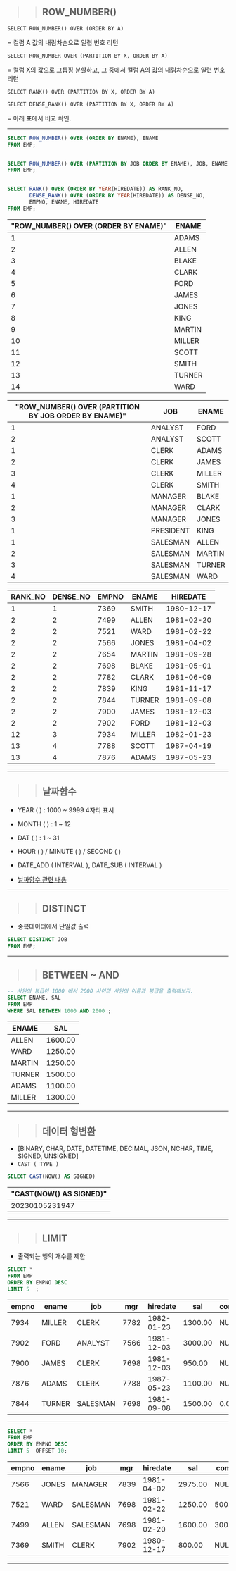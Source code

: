 >> ## ROW_NUMBER()
`SELECT ROW_NUMBER() OVER (ORDER BY A)`

 = 컬럼 A 값의 내림차순으로 일련 번호 리턴

 `SELECT ROW_NUMBER OVER (PARTITION BY X, ORDER BY A)`

 = 컬럼 X의 값으로 그룹핑 분할하고, 그 중에서 컬럼 A의 값의 내림차순으로 일련 번호 리턴

  `SELECT RANK() OVER (PARTITION BY X, ORDER BY A)`

`SELECT DENSE_RANK() OVER (PARTITION BY X, ORDER BY A)`

= 아래 표에서 비교 확인.

***

```SQL
SELECT ROW_NUMBER() OVER (ORDER BY ENAME), ENAME
FROM EMP;


SELECT ROW_NUMBER() OVER (PARTITION BY JOB ORDER BY ENAME), JOB, ENAME
FROM EMP;


SELECT RANK() OVER (ORDER BY YEAR(HIREDATE)) AS RANK_NO,
	   DENSE_RANK() OVER (ORDER BY YEAR(HIREDATE)) AS DENSE_NO,
       EMPNO, ENAME, HIREDATE
FROM EMP;
```
| "ROW_NUMBER() OVER (ORDER BY ENAME)" | ENAME  |
|--------------------------------------|--------|
| 1                                    | ADAMS  |
| 2                                    | ALLEN  |
| 3                                    | BLAKE  |
| 4                                    | CLARK  |
| 5                                    | FORD   |
| 6                                    | JAMES  |
| 7                                    | JONES  |
| 8                                    | KING   |
| 9                                    | MARTIN |
| 10                                   | MILLER |
| 11                                   | SCOTT  |
| 12                                   | SMITH  |
| 13                                   | TURNER |
| 14                                   | WARD   |


| "ROW_NUMBER() OVER (PARTITION BY JOB ORDER BY ENAME)" | JOB       | ENAME  |
|-------------------------------------------------------|-----------|--------|
| 1                                                     | ANALYST   | FORD   |
| 2                                                     | ANALYST   | SCOTT  |
| 1                                                     | CLERK     | ADAMS  |
| 2                                                     | CLERK     | JAMES  |
| 3                                                     | CLERK     | MILLER |
| 4                                                     | CLERK     | SMITH  |
| 1                                                     | MANAGER   | BLAKE  |
| 2                                                     | MANAGER   | CLARK  |
| 3                                                     | MANAGER   | JONES  |
| 1                                                     | PRESIDENT | KING   |
| 1                                                     | SALESMAN  | ALLEN  |
| 2                                                     | SALESMAN  | MARTIN |
| 3                                                     | SALESMAN  | TURNER |
| 4                                                     | SALESMAN  | WARD   |

| RANK_NO | DENSE_NO | EMPNO | ENAME  | HIREDATE   |
|---------|----------|-------|--------|------------|
| 1       | 1        | 7369  | SMITH  | 1980-12-17 |
| 2       | 2        | 7499  | ALLEN  | 1981-02-20 |
| 2       | 2        | 7521  | WARD   | 1981-02-22 |
| 2       | 2        | 7566  | JONES  | 1981-04-02 |
| 2       | 2        | 7654  | MARTIN | 1981-09-28 |
| 2       | 2        | 7698  | BLAKE  | 1981-05-01 |
| 2       | 2        | 7782  | CLARK  | 1981-06-09 |
| 2       | 2        | 7839  | KING   | 1981-11-17 |
| 2       | 2        | 7844  | TURNER | 1981-09-08 |
| 2       | 2        | 7900  | JAMES  | 1981-12-03 |
| 2       | 2        | 7902  | FORD   | 1981-12-03 |
| 12      | 3        | 7934  | MILLER | 1982-01-23 |
| 13      | 4        | 7788  | SCOTT  | 1987-04-19 |
| 13      | 4        | 7876  | ADAMS  | 1987-05-23 |

***

>> ## 날짜함수
- YEAR ( ) : 1000 ~ 9999 4자리 표시
- MONTH ( ) : 1 ~ 12
- DAT ( ) : 1 ~ 31
- HOUR ( ) / MINUTE ( ) / SECOND ( )
- DATE_ADD ( INTERVAL ), DATE_SUB ( INTERVAL )

- [날짜함수 관련 내용](https://dev.mysql.com/doc/refman/8.0/en/date-and-time-functions.html)

***

>> ## DISTINCT
- 중복데이터에서 단일값 출력

```SQL
SELECT DISTINCT JOB
FROM EMP;
```
***
>> ## BETWEEN ~ AND

```SQL
-- 사원의 봉급이 1000 에서 2000 사이의 사원의 이름과 봉급을 출력해보자.
SELECT ENAME, SAL
FROM EMP
WHERE SAL BETWEEN 1000 AND 2000 ;
```
| ENAME  | SAL     |
|--------|---------|
| ALLEN  | 1600.00 |
| WARD   | 1250.00 |
| MARTIN | 1250.00 |
| TURNER | 1500.00 |
| ADAMS  | 1100.00 |
| MILLER | 1300.00 |

***

>> ## 데이터 형변환
- [BINARY, CHAR, DATE, DATETIME, DECIMAL, JSON, NCHAR, TIME, SIGNED, UNSIGNED]
- `CAST ( TYPE )`
```SQL
SELECT CAST(NOW() AS SIGNED)
```
| "CAST(NOW() AS SIGNED)" |
|-------------------------|
| 20230105231947          |


***

>> ## LIMIT
- 출력되는 행의 개수를 제한
```SQL
SELECT *
FROM EMP
ORDER BY EMPNO DESC
LIMIT 5  ;
```
| empno | ename  | job      | mgr  | hiredate   | sal     | comm | deptno |
|-------|--------|----------|------|------------|---------|------|--------|
| 7934  | MILLER | CLERK    | 7782 | 1982-01-23 | 1300.00 | NULL | 10     |
| 7902  | FORD   | ANALYST  | 7566 | 1981-12-03 | 3000.00 | NULL | 20     |
| 7900  | JAMES  | CLERK    | 7698 | 1981-12-03 | 950.00  | NULL | 30     |
| 7876  | ADAMS  | CLERK    | 7788 | 1987-05-23 | 1100.00 | NULL | 20     |
| 7844  | TURNER | SALESMAN | 7698 | 1981-09-08 | 1500.00 | 0.00 | 30     |

***
```SQL
SELECT *
FROM EMP
ORDER BY EMPNO DESC
LIMIT 5  OFFSET 10;
```
| empno | ename | job      | mgr  | hiredate   | sal     | comm   | deptno |
|-------|-------|----------|------|------------|---------|--------|--------|
| 7566  | JONES | MANAGER  | 7839 | 1981-04-02 | 2975.00 | NULL   | 20     |
| 7521  | WARD  | SALESMAN | 7698 | 1981-02-22 | 1250.00 | 500.00 | 30     |
| 7499  | ALLEN | SALESMAN | 7698 | 1981-02-20 | 1600.00 | 300.00 | 30     |
| 7369  | SMITH | CLERK    | 7902 | 1980-12-17 | 800.00  | NULL   | 20     |

***

